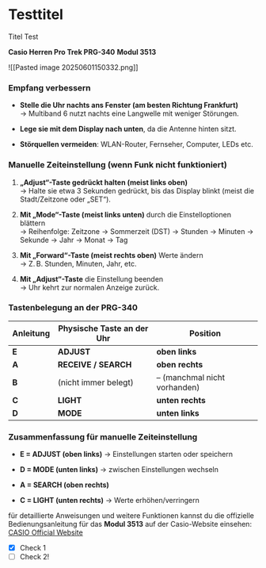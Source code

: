 # Testtitel

Titel Test


**Casio Herren Pro Trek PRG-340** 
 **Modul 3513**



![[Pasted image 20250601150332.png]]


### Empfang verbessern

- **Stelle die Uhr nachts ans Fenster (am besten Richtung Frankfurt)**  
    → Multiband 6 nutzt nachts eine Langwelle mit weniger Störungen.
    
- **Lege sie mit dem Display nach unten**, da die Antenne hinten sitzt.
    
- **Störquellen vermeiden**: WLAN-Router, Fernseher, Computer, LEDs etc.
### Manuelle Zeiteinstellung (wenn Funk nicht funktioniert)

1. **„Adjust“-Taste gedrückt halten (meist links oben)**  
    → Halte sie etwa 3 Sekunden gedrückt, bis das Display blinkt (meist die Stadt/Zeitzone oder „SET“).
    
2. **Mit „Mode“-Taste (meist links unten)** durch die Einstelloptionen blättern  
    → Reihenfolge: Zeitzone → Sommerzeit (DST) → Stunden → Minuten → Sekunde → Jahr → Monat → Tag
    
3. **Mit „Forward“-Taste (meist rechts oben)** Werte ändern  
    → Z. B. Stunden, Minuten, Jahr, etc.
    
4. **Mit „Adjust“-Taste** die Einstellung beenden  
    → Uhr kehrt zur normalen Anzeige zurück.
### Tastenbelegung an der PRG-340

|Anleitung|Physische Taste an der Uhr|Position|
|---|---|---|
|**E**|**ADJUST**|**oben links**|
|**A**|**RECEIVE / SEARCH**|**oben rechts**|
|**B**|(nicht immer belegt)|– (manchmal nicht vorhanden)|
|**C**|**LIGHT**|**unten rechts**|
|**D**|**MODE**|**unten links**|
### Zusammenfassung für manuelle Zeiteinstellung

- **E = ADJUST (oben links)** → Einstellungen starten oder speichern
    
- **D = MODE (unten links)** → zwischen Einstellungen wechseln
    
- **A = SEARCH (oben rechts)**
    
- **C = LIGHT (unten rechts)** → Werte erhöhen/verringern
    

für detaillierte Anweisungen und weitere Funktionen kannst du die offizielle Bedienungsanleitung für das **Modul 3513** auf der Casio-Website einsehen: [CASIO Official Website](https://support.casio.com/global/de/wat/manual/3513_de/AHNISYhbrhvbns.html?utm_source=chatgpt.com)
- [x] Check 1
- [ ] Check 2!
